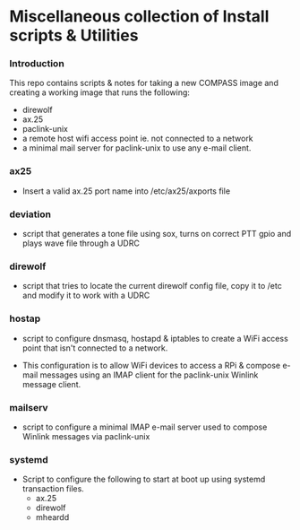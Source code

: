 # Miscellaneous collection of Install scripts & Utilities

### Introduction

This repo contains scripts & notes for taking a new COMPASS image and
creating a working image that runs the following:
* direwolf
* ax.25
* paclink-unix
* a remote host wifi access point ie. not connected to a network
* a minimal mail server for paclink-unix to use any e-mail client.

### ax25
* Insert a valid ax.25 port name into /etc/ax25/axports file

### deviation

* script that generates a tone file using sox, turns on correct PTT
gpio and plays wave file through a UDRC

### direwolf

* script that tries to locate the current direwolf config file, copy
it to /etc and modify it to work with a UDRC

### hostap

* script to configure dnsmasq, hostapd & iptables to create a WiFi
access point that isn't connected to a network.

* This configuration is to allow WiFi devices to access a RPi &
compose e-mail messages using an IMAP client for the paclink-unix
Winlink message client.

### mailserv

* script to configure a minimal IMAP e-mail server used to compose
Winlink messages via paclink-unix

### systemd

* Script to configure the following to start at boot up using systemd
transaction files.
  * ax.25
  * direwolf
  * mheardd